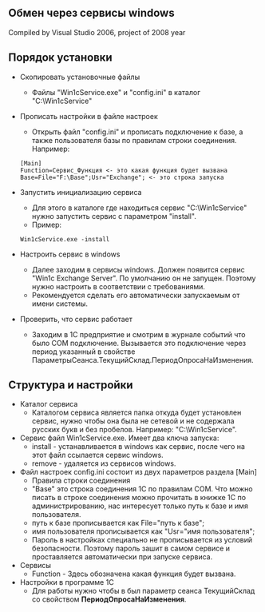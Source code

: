 ## Обмен через сервисы windows

Compiled by Visual Studio 2006, project of 2008 year

## Порядок установки

* Скопировать установочные файлы
    * Файлы "Win1cService.exe" и "config.ini" в каталог "C:\Win1cService"
* Прописать настройки в файле настроек
    * Открыть файл "config.ini" и прописать подключение к базе, а также пользователя базы по правилам строки соединения.
    Например: 
    ```
    [Main]
    Function=Сервис_Функция <- это какая функция будет вызвана
    Base=File="F:\Base";Usr="Exchange"; <- это строка запуска
    ```

* Запустить инициализацию сервиса
    * Для этого в каталоге где находиться сервис "C:\Win1cService" нужно запустить сервис с параметром "install". 
    * Пример: 
    ```
    Win1cService.exe -install
    ```
* Настроить сервис в windows
    * Далее заходим в сервисы windows. Должен появится сервис "Win1c Exchange Server". По умолчанию он не запущен. Поэтому нужно настроить в соответствии с требованиями.
    * Рекомендуется сделать его автоматически запускаемым от имени системы.
* Проверить, что сервис работает
    * Заходим в 1С предприятие и смотрим в журнале событий что было COM подключение. Вызывается это подключение через период указанный в свойстве ПараметрыСеанса.ТекущийСклад.ПериодОпросаНаИзменения.

## Структура и настройки

* Каталог сервиса
    * Каталогом сервиса является папка откуда будет установлен сервис, нужно чтобы она была не сетевой и не содержала русских букв и без пробелов. Например: "C:\Win1cService".
* Сервис файл Win1cService.exe. Имеет два ключа запуска:
    * install - устанавливается в windows как сервис, после чего на этот файл ссылается сервис windows.
    * remove - удаляется из сервисов windows.
* Файл настроек config.ini состоит из двух параметров раздела [Main]
    * Правила строки соединения
    * "Base" это строка соединения 1С по правилам COM. Что можно писать в строке соединения можно прочитать в книжке 1С по администрированию, нас интересует только путь к базе и имя пользователя.
    * путь к базе прописывается как File="путь к базе";
    * имя пользователя прописывается как "Usr="имя пользователя";
    * Пароль в настройках специально не прописывается из условий безопасности. Поэтому пароль зашит в самом сервисе и проставляется автоматически при запуске сервиса.
* Сервисы
    * Function - Здесь обозначена какая функция будет вызвана.
* Настройки в программе 1С
    * Для работы нужно чтобы в был параметр сеанса ТекущийСклад со свойством **ПериодОпросаНаИзменения**.
